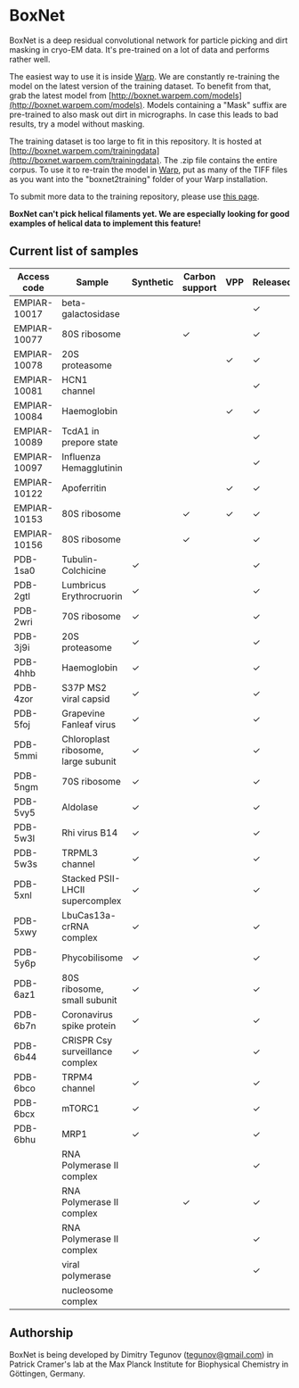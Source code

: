 # BoxNet

BoxNet is a deep residual convolutional network for particle picking and dirt masking in cryo-EM data. It's pre-trained on a lot of data and performs rather well.

The easiest way to use it is inside [Warp](https://github.com/cramerlab/warp). We are constantly re-training the model on the latest version of the training dataset. To benefit from that, grab the latest model from [http://boxnet.warpem.com/models](http://boxnet.warpem.com/models). Models containing a "Mask" suffix are pre-trained to also mask out dirt in micrographs. In case this leads to bad results, try a model without masking.

The training dataset is too large to fit in this repository. It is hosted at [http://boxnet.warpem.com/trainingdata](http://boxnet.warpem.com/trainingdata). The .zip file contains the entire corpus. To use it to re-train the model in [Warp](https://github.com/cramerlab/warp), put as many of the TIFF files as you want into the "boxnet2training" folder of your Warp installation.

To submit more data to the training repository, please use [this page](http://www.warpem.com/warp/?page_id=72).

**BoxNet can't pick helical filaments yet. We are especially looking for good examples of helical data to implement this feature!**

## Current list of samples

| Access code | Sample | Synthetic | Carbon support | VPP | Released |
|--- | --- | --- | --- | --- | --- |
| EMPIAR-10017 | beta-galactosidase |   |   |   | ✓ |
| EMPIAR-10077 | 80S ribosome |   | ✓ |   | ✓ |
| EMPIAR-10078 | 20S proteasome |   |   | ✓ | ✓ |
| EMPIAR-10081 | HCN1 channel |   |   |   | ✓ |
| EMPIAR-10084 | Haemoglobin |   |   | ✓ | ✓ |
| EMPIAR-10089 | TcdA1 in prepore state |   |   |   | ✓ |
| EMPIAR-10097 | Influenza Hemagglutinin |   |   |   | ✓ |
| EMPIAR-10122 | Apoferritin |   |   | ✓ | ✓ |
| EMPIAR-10153 | 80S ribosome |   | ✓ | ✓ | ✓ |
| EMPIAR-10156 | 80S ribosome |   | ✓ |   | ✓ |
| PDB-1sa0 | Tubulin-Colchicine | ✓ |   |   | ✓ |
| PDB-2gtl | Lumbricus Erythrocruorin | ✓ |   |   | ✓ |
| PDB-2wri | 70S ribosome | ✓ |   |   | ✓ |
| PDB-3j9i | 20S proteasome | ✓ |   |   | ✓ |
| PDB-4hhb | Haemoglobin | ✓ |   |   | ✓ |
| PDB-4zor | S37P MS2 viral capsid | ✓ |   |   | ✓ |
| PDB-5foj | Grapevine Fanleaf virus | ✓ |   |   | ✓ |
| PDB-5mmi | Chloroplast ribosome, large subunit | ✓ |   |   | ✓ |
| PDB-5ngm | 70S ribosome | ✓ |   |   | ✓ |
| PDB-5vy5 | Aldolase | ✓ |   |   | ✓ |
| PDB-5w3l | Rhi virus B14 | ✓ |   |   | ✓ |
| PDB-5w3s | TRPML3 channel | ✓ |   |   | ✓ |
| PDB-5xnl | Stacked PSII-LHCII supercomplex | ✓ |   |   | ✓ |
| PDB-5xwy | LbuCas13a-crRNA complex | ✓ |   |   | ✓ |
| PDB-5y6p | Phycobilisome | ✓ |   |   | ✓ |
| PDB-6az1 | 80S ribosome, small subunit | ✓ |   |   | ✓ |
| PDB-6b7n | Coronavirus spike protein | ✓ |   |   | ✓ |
| PDB-6b44 | CRISPR Csy surveillance complex | ✓ |   |   | ✓ |
| PDB-6bco | TRPM4 channel | ✓ |   |   | ✓ |
| PDB-6bcx | mTORC1 | ✓ |   |   | ✓ |
| PDB-6bhu | MRP1 | ✓ |   |   | ✓ |
| | RNA Polymerase II complex |   |   |   | ✓ |
| | RNA Polymerase II complex |   | ✓ |   | ✓ |
| | RNA Polymerase II complex |   |   |   | ✓ |
| | viral polymerase |   |   |   | ✓ |
| | nucleosome complex |   |   |   |   |



## Authorship

BoxNet is being developed by Dimitry Tegunov ([tegunov@gmail.com](mailto:tegunov@gmail.com)) in Patrick Cramer's lab at the Max Planck Institute for Biophysical Chemistry in Göttingen, Germany.
